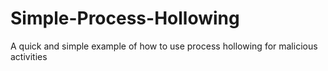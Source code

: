 # Simple-Process-Hollowing
A quick and simple example of how to use process hollowing for malicious activities

